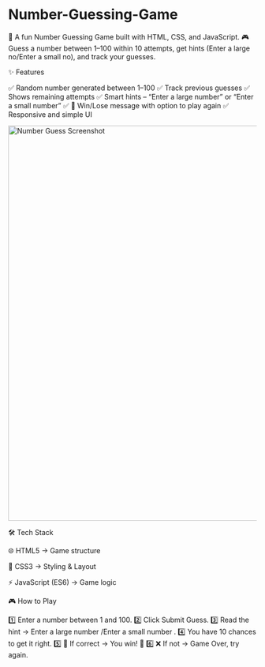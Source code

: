 # Number-Guessing-Game
🔢 A fun Number Guessing Game built with HTML, CSS, and JavaScript. 🎮 Guess a number between 1–100 within 10 attempts, get hints (Enter a large no/Enter a small no), and track your guesses.

✨ Features

✅ Random number generated between 1–100
✅ Track previous guesses
✅ Shows remaining attempts
✅ Smart hints – “Enter a large number” or “Enter a small number”
✅ 🎉 Win/Lose message with option to play again
✅ Responsive and simple UI

<img width="800" alt="Number Guess Screenshot" src="./Screenshot%202025-08-17%20133350.png" />

🛠️ Tech Stack

🌐 HTML5 → Game structure

🎨 CSS3 → Styling & Layout

⚡ JavaScript (ES6) → Game logic

🎮 How to Play

1️⃣ Enter a number between 1 and 100.
2️⃣ Click Submit Guess.
3️⃣ Read the hint → Enter a large number /Enter a small number .
4️⃣ You have 10 chances to get it right.
5️⃣ 🎉 If correct → You win! 🎊
6️⃣ ❌ If not → Game Over, try again.
